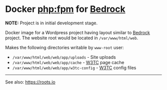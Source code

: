 # Docker [php:fpm] for [Bedrock] 

[Bedrock]: https://roots.io/bedrock 
[php:fpm]: https://hub.docker.com/_/php/
[Wordpress]: https://wordpress.org/
[W3TC]: https://wordpress.org/plugins/w3-total-cache/

**NOTE:** Project is in initial development stage.

Docker image for a Wordpress project having layout similar to [Bedrock] project. 
The website root would be located in `/var/www/html/web`.

Makes the following directories writable by `www-root` user:

* `/var/www/html/web/web/app/uploads` - Site uploads
* `/var/www/html/web/web/app/cache` - [W3TC] page cache
* `/var/www/html/web/web/app/w3tc-config` - [W3TC] config files

---
See also: https://roots.io 
